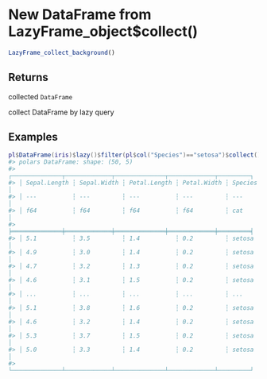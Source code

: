 # New DataFrame from LazyFrame_object$collect()

```r
LazyFrame_collect_background()
```

## Returns

collected `DataFrame`

collect DataFrame by lazy query

## Examples

<pre class='r-example'><code><span class='r-in'><span><span class='va'>pl</span><span class='op'>$</span><span class='fu'>DataFrame</span><span class='op'>(</span><span class='va'>iris</span><span class='op'>)</span><span class='op'>$</span><span class='fu'>lazy</span><span class='op'>(</span><span class='op'>)</span><span class='op'>$</span><span class='fu'>filter</span><span class='op'>(</span><span class='va'>pl</span><span class='op'>$</span><span class='fu'>col</span><span class='op'>(</span><span class='st'>"Species"</span><span class='op'>)</span><span class='op'>==</span><span class='st'>"setosa"</span><span class='op'>)</span><span class='op'>$</span><span class='fu'>collect</span><span class='op'>(</span><span class='op'>)</span></span></span>
<span class='r-out co'><span class='r-pr'>#&gt;</span> polars DataFrame: shape: (50, 5)</span>
<span class='r-out co'><span class='r-pr'>#&gt;</span> ┌──────────────┬─────────────┬──────────────┬─────────────┬─────────┐</span>
<span class='r-out co'><span class='r-pr'>#&gt;</span> │ Sepal.Length ┆ Sepal.Width ┆ Petal.Length ┆ Petal.Width ┆ Species │</span>
<span class='r-out co'><span class='r-pr'>#&gt;</span> │ ---          ┆ ---         ┆ ---          ┆ ---         ┆ ---     │</span>
<span class='r-out co'><span class='r-pr'>#&gt;</span> │ f64          ┆ f64         ┆ f64          ┆ f64         ┆ cat     │</span>
<span class='r-out co'><span class='r-pr'>#&gt;</span> ╞══════════════╪═════════════╪══════════════╪═════════════╪═════════╡</span>
<span class='r-out co'><span class='r-pr'>#&gt;</span> │ 5.1          ┆ 3.5         ┆ 1.4          ┆ 0.2         ┆ setosa  │</span>
<span class='r-out co'><span class='r-pr'>#&gt;</span> │ 4.9          ┆ 3.0         ┆ 1.4          ┆ 0.2         ┆ setosa  │</span>
<span class='r-out co'><span class='r-pr'>#&gt;</span> │ 4.7          ┆ 3.2         ┆ 1.3          ┆ 0.2         ┆ setosa  │</span>
<span class='r-out co'><span class='r-pr'>#&gt;</span> │ 4.6          ┆ 3.1         ┆ 1.5          ┆ 0.2         ┆ setosa  │</span>
<span class='r-out co'><span class='r-pr'>#&gt;</span> │ ...          ┆ ...         ┆ ...          ┆ ...         ┆ ...     │</span>
<span class='r-out co'><span class='r-pr'>#&gt;</span> │ 5.1          ┆ 3.8         ┆ 1.6          ┆ 0.2         ┆ setosa  │</span>
<span class='r-out co'><span class='r-pr'>#&gt;</span> │ 4.6          ┆ 3.2         ┆ 1.4          ┆ 0.2         ┆ setosa  │</span>
<span class='r-out co'><span class='r-pr'>#&gt;</span> │ 5.3          ┆ 3.7         ┆ 1.5          ┆ 0.2         ┆ setosa  │</span>
<span class='r-out co'><span class='r-pr'>#&gt;</span> │ 5.0          ┆ 3.3         ┆ 1.4          ┆ 0.2         ┆ setosa  │</span>
<span class='r-out co'><span class='r-pr'>#&gt;</span> └──────────────┴─────────────┴──────────────┴─────────────┴─────────┘</span>
 </code></pre>